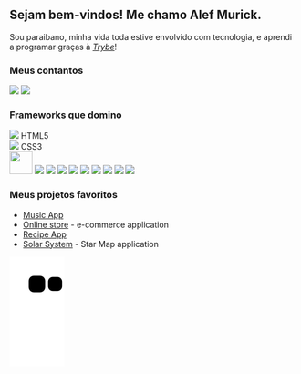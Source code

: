 ## Sejam bem-vindos! Me chamo Alef Murick.

 Sou paraibano, minha vida toda estive envolvido com tecnologia, e aprendi a programar graças à _[Trybe](https://www.betrybe.com/)_!

### Meus contantos
<a href="mailto:alefmurick@hotmail.com"><img src="https://img.shields.io/badge/Microsoft_Outlook-0078D4?style=for-the-badge&logo=microsoft-outlook&logoColor=white"></a> <a href="https://www.https://www.linkedin.com/in/alef-murick/"><img src="https://img.shields.io/badge/LinkedIn-0077B5?style=for-the-badge&logo=linkedin&logoColor=white"></a>

### Frameworks que domino

<div>
<img src="https://cdn.jsdelivr.net/gh/devicons/devicon/icons/html5/html5-original-wordmark.svg" width="40" heigth="40" /> HTML5
 </div>
 <div>
 <img src="https://cdn.jsdelivr.net/gh/devicons/devicon/icons/css3/css3-original-wordmark.svg" width="40" heigth="40" /> CSS3
 </div>
 <img src="https://cdn.jsdelivr.net/gh/devicons/devicon/icons/javascript/javascript-plain.svg" width="40" height="40"/> <img src="https://cdn.jsdelivr.net/gh/devicons/devicon/icons/typescript/typescript-plain.svg" width="40" heigth="40" /> <img src="https://cdn.jsdelivr.net/gh/devicons/devicon/icons/react/react-original-wordmark.svg" width="40" heigth="40" /> <img src="https://cdn.jsdelivr.net/gh/devicons/devicon/icons/jest/jest-plain.svg" width="40" heigth="40" /> <img src="https://cdn.jsdelivr.net/gh/devicons/devicon/icons/nodejs/nodejs-original-wordmark.svg" width="40" heigth="40" /> <img src="https://cdn.jsdelivr.net/gh/devicons/devicon/icons/mocha/mocha-plain.svg" width="40" heigth="40" /> <img src="https://cdn.jsdelivr.net/gh/devicons/devicon/icons/mysql/mysql-original-wordmark.svg" width="40" heigth="40" /> <img src="https://cdn.jsdelivr.net/gh/devicons/devicon/icons/sequelize/sequelize-original-wordmark.svg" width="40" heigth="40" /> <img src="https://cdn.jsdelivr.net/gh/devicons/devicon/icons/docker/docker-plain-wordmark.svg" width="40" heigth="40" /> <img src="https://cdn.jsdelivr.net/gh/devicons/devicon/icons/mongodb/mongodb-plain-wordmark.svg" width="40" heigth="40" />

### Meus projetos favoritos
* <a href="https://github.com/Alef-Murick/music-app">Music App</a>
* <a href="https://github.com/Alef-Murick/online-store">Online store</a> - e-commerce application
* <a href="https://github.com/Alef-Murick/recipes-app-project">Recipe App</a>
* <a href="https://github.com/Alef-Murick/solar-system">Solar System</a> - Star Map application

![Snake animation](https://github.com/Alef-Murick/Alef-Murick/blob/output/github-contribution-grid-snake.svg)
